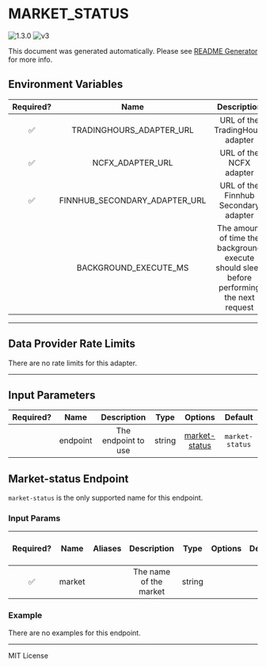 # MARKET_STATUS

![1.3.0](https://img.shields.io/github/package-json/v/smartcontractkit/external-adapters-js?filename=packages/composites/market-status/package.json) ![v3](https://img.shields.io/badge/framework%20version-v3-blueviolet)

This document was generated automatically. Please see [README Generator](../../scripts#readme-generator) for more info.

## Environment Variables

| Required? |             Name              |                                        Description                                        |  Type  | Options | Default |
| :-------: | :---------------------------: | :---------------------------------------------------------------------------------------: | :----: | :-----: | :-----: |
|    ✅     |   TRADINGHOURS_ADAPTER_URL    |                              URL of the TradingHours adapter                              | string |         |         |
|    ✅     |       NCFX_ADAPTER_URL        |                                  URL of the NCFX adapter                                  | string |         |         |
|    ✅     | FINNHUB_SECONDARY_ADAPTER_URL |                           URL of the Finnhub Secondary adapter                            | string |         |         |
|           |     BACKGROUND_EXECUTE_MS     | The amount of time the background execute should sleep before performing the next request | number |         | `1000`  |

---

## Data Provider Rate Limits

There are no rate limits for this adapter.

---

## Input Parameters

| Required? |   Name   |     Description     |  Type  |                 Options                  |     Default     |
| :-------: | :------: | :-----------------: | :----: | :--------------------------------------: | :-------------: |
|           | endpoint | The endpoint to use | string | [market-status](#market-status-endpoint) | `market-status` |

## Market-status Endpoint

`market-status` is the only supported name for this endpoint.

### Input Params

| Required? |  Name  | Aliases |      Description       |  Type  | Options | Default | Depends On | Not Valid With |
| :-------: | :----: | :-----: | :--------------------: | :----: | :-----: | :-----: | :--------: | :------------: |
|    ✅     | market |         | The name of the market | string |         |         |            |                |

### Example

There are no examples for this endpoint.

---

MIT License

